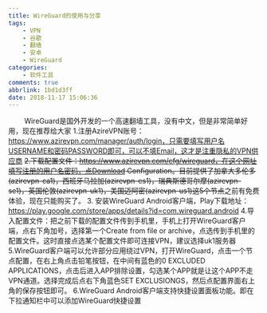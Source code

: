 ```yaml
---
title: WireGuard的使用与分享
tags:
    - VPN
    - 谷歌
    - 翻墙
    - 安卓
    - WireGuard
categories:
    - 软件工具
comments: true
abbrlink: 1bd1d3ff
date: 2018-11-17 15:06:36
---
```

&emsp;&emsp; WireGuard是国外开发的一个高速翻墙工具，没有中文，但是非常简单好用，现在推荐给大家
1.注册AzireVPN账号：https://www.azirevpn.com/manager/auth/login，只需要填写用户名USERNAME和密码PASSWORD即可，可以不填Email，这才是注重隐私的VPN供应商
~~2.下载配置文件：https://www.azirevpn.com/cfg/wireguard，在这个网址填写注册的用户名密码，点Download Configuration。目前提供了加拿大多伦多(azirevpn-ca1)，西班牙马拉加(azirevpn-es1)，瑞典斯德哥尔摩(azirevpn-se1)，英国伦敦(azirevpn-uk1)，美国迈阿密(azirevpn-us1)这5个节点~~之前有免费体验，现在只能购买了。
<escape><!-- more --></escape>
3.
安装WireGuard Android客户端，Play下载地址：https://play.google.com/store/apps/details?id=com.wireguard.android
4.导入配置文件：把之前下载的配置文件传到手机里，手机上打开WireGuard客户端，点右下角加号，选择第一个Create from file or archive，点选传到手机里的配置文件。这时直接点选某个配置文件即可连接VPN，建议选择uk1服务器
5.WireGuard客户端可以允许部分应用绕过VPN，打开WireGuard，点击一个节点配置，在右上角点击铅笔按钮，在中间有蓝色的0 EXCLUDED APPLICATIONS，点击后进入APP排除设置，勾选某个APP就是让这个APP不走VPN通道。选择完成后点右下角蓝色SET EXCLUSIONGS，然后点配置界面右上角的保存按钮即可。
6.WireGuard Android客户端支持快捷设置面板功能。即在下拉通知栏中可以添加WireGuard快捷设置
